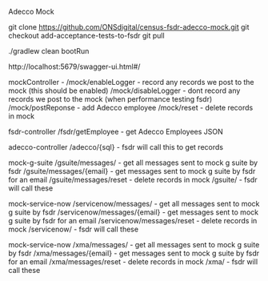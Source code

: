 Adecco Mock

git clone https://github.com/ONSdigital/census-fsdr-adecco-mock.git
git checkout add-acceptance-tests-to-fsdr
git pull

./gradlew clean bootRun

http://localhost:5679/swagger-ui.html#/

mockController - 
/mock/enableLogger - record any records we post to the mock (this should be enabled)
/mock/disableLogger - dont record any records we post to the mock (when performance testing fsdr)
/mock/postReponse - add Adecco employee
/mock/reset - delete records in mock

fsdr-controller
/fsdr/getEmployee - get Adecco Employees JSON

adecco-controller
/adecco/{sql} - fsdr will call this to get records

mock-g-suite
/gsuite/messages/ - get all messages sent to mock g suite by fsdr
/gsuite/messages/{email} - get messages sent to mock g suite by fsdr for an email
/gsuite/messages/reset - delete records in mock
/gsuite/<other ones> -  fsdr will call these

mock-service-now 
/servicenow/messages/ - get all messages sent to mock g suite by fsdr
/servicenow/messages/{email} - get messages sent to mock g suite by fsdr for an email
/servicenow/messages/reset - delete records in mock
/servicenow/<other ones> -  fsdr will call these

mock-service-now 
/xma/messages/ - get all messages sent to mock g suite by fsdr
/xma/messages/{email} - get messages sent to mock g suite by fsdr for an email
/xma/messages/reset - delete records in mock
/xma/<other ones> -  fsdr will call these

